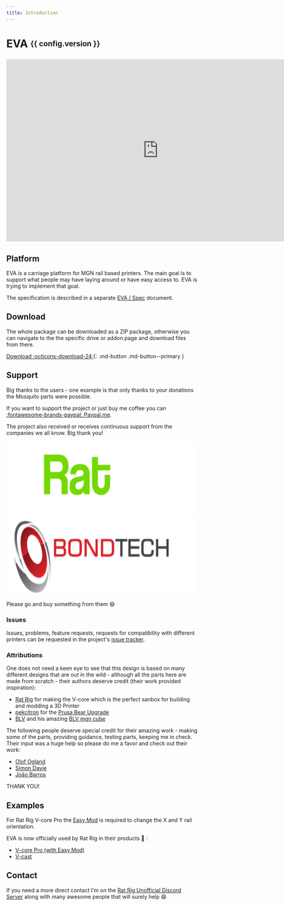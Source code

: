```yaml
---
title: Introduction
---
```

# EVA <sub><sup>{{ config.version }}</sup></sub>

<iframe id="player" type="text/html" width="800" height="480"
  src="https://www.youtube.com/embed/fOFlQ7dKGFQ?enablejsapi=1&origin=https://eva-3d.github.io/eva-main/"
  frameborder="0"></iframe>

## Platform

EVA is a carriage platform for MGN rail based printers. The main goal is to support what people may have laying around or have easy access to. EVA is trying to implement that goal.

The specification is described in a separate [EVA / Spec](https://github.com/EVA-3D/eva-spec) document.

## Download

The whole package can be downloaded as a ZIP package, otherwise you can navigate to the the specific drive or addon page and download files from there.

[Download :octicons-download-24:](https://github.com/EVA-3D/eva-main/blob/main/stls.zip?raw=true){: .md-button .md-button--primary }

## Support

Big thanks to the users - one example is that only thanks to your donations the Mosquito parts were possible.

If you want to support the project or just buy me coffee you can [:fontawesome-brands-paypal: Paypal.me](https://www.paypal.me/pkucmus).

The project also received or receives continuous support from the companies we all know. Big thank you!

<p class="sponsors">
    <a href="https://www.ratrig.com/" >
        <img src="assets/ratrig.png" height="200"/>
    </a>
    <a href="https://www.bondtech.se/">
        <img src="assets/bondtech.png" height="200"/>
    </a>
</p>

Please go and buy something from them :smile:

### Issues

Issues, problems, feature requests, requests for compatibility with different printers can be requested in the project's [issue tracker](https://github.com/EVA-3D/eva-main/issues).

### Attributions

One does not need a keen eye to see that this design is based on many different designs that are out in the wild - although all the parts here are made from scratch - their authors deserve credit (their work provided inspiration):

* [Rat Rig](https://www.ratrig.com/) for making the V-core which is the perfect sanbox for building and modding a 3D Printer
* [pekcitron](https://www.thingiverse.com/pekcitron/about) for the [Prusa Bear Upgrade](https://www.thingiverse.com/thing:2808408)
* [BLV](https://www.blvprojects.com/) and his amazing [BLV mgn cube](https://www.blvprojects.com/blv-mgn-cube-3d-printer)

The following people deserve special credit for their amazing work - making some of the parts, providing guidance, testing parts, keeping me in check. Their input was a huge help so please do me a favor and check out their work:

* [Olof Ogland](http://www.olofogland.se)
* [Simon Davie](http://www.nexxdesign.co.uk)
* [João Barros](http://www.joaobarros.pt)

THANK YOU!

## Examples

For Rat Rig V-core Pro the [Easy Mod](https://github.com/pkucmus/Easy-Mod) is required to change the X and Y rail orientation.

EVA is now officially used by Rat Rig in their products :tada: :

* [V-core Pro (with Easy Mod)](https://www.ratrig.com/3d-printing-cnc/3d-printer-kits/complete-kits/rat-rig-v-core-pro-linear-rail-701.html)
* [V-cast](https://www.ratrig.com/3d-printing-cnc/3d-printer-kits/complete-kits/rat-rig-v-cast.html)

## Contact

If you need a more direct contact I'm on the [Rat Rig Unofficial Discord Server](https://discord.gg/DcCEk8u) along with many awesome people that will surely help :smile:

